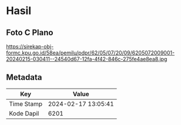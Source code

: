 # Hasil

## Foto C Plano

https://sirekap-obj-formc.kpu.go.id/58ea/pemilu/pdpr/62/05/07/20/09/6205072009001-20240215-030411--24540d67-12fa-4f42-846c-275fe4ae8ea8.jpg


## Metadata

| Key        | Value               |
| ---------- | ------------------- |
| Time Stamp | 2024-02-17 13:05:41 |
| Kode Dapil | 6201                |



